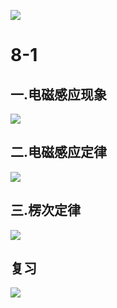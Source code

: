 ![](assets/2022-08-25-14-24-31.png)


# 8-1
## 一.电磁感应现象
![](assets/2022-08-25-14-24-56.png)


## 二.电磁感应定律
![](assets/2022-08-25-14-26-38.png)
## 三.楞次定律
![](assets/2022-08-25-14-26-55.png)

## 复习
![](assets/2022-08-25-14-31-22.png)
